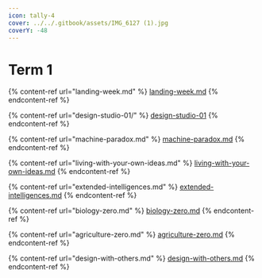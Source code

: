 ```yaml
---
icon: tally-4
cover: ../../.gitbook/assets/IMG_6127 (1).jpg
coverY: -48
---
```


# Term 1

{% content-ref url="landing-week.md" %}
[landing-week.md](landing-week.md)
{% endcontent-ref %}

{% content-ref url="design-studio-01/" %}
[design-studio-01](design-studio-01/)
{% endcontent-ref %}

{% content-ref url="machine-paradox.md" %}
[machine-paradox.md](machine-paradox.md)
{% endcontent-ref %}

{% content-ref url="living-with-your-own-ideas.md" %}
[living-with-your-own-ideas.md](living-with-your-own-ideas.md)
{% endcontent-ref %}

{% content-ref url="extended-intelligences.md" %}
[extended-intelligences.md](extended-intelligences.md)
{% endcontent-ref %}

{% content-ref url="biology-zero.md" %}
[biology-zero.md](biology-zero.md)
{% endcontent-ref %}

{% content-ref url="agriculture-zero.md" %}
[agriculture-zero.md](agriculture-zero.md)
{% endcontent-ref %}

{% content-ref url="design-with-others.md" %}
[design-with-others.md](design-with-others.md)
{% endcontent-ref %}

